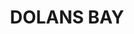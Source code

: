 ---
lastmod: '2025-04-06T06:05:20+00:00'
latitude: -34.05494
layout: suburb
longitude: 151.120091
postcode: '2229'
state: NSW
title: DOLANS BAY
url: /nsw/dolans-bay/
---